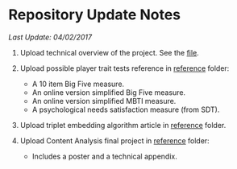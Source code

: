 # Repository Update Notes
*Last Update: 04/02/2017*  

1. Upload technical overview of the project. See the [file](/overview.pdf).

2. Upload possible player trait tests reference in [reference](/reference) folder:
   * A 10 item Big Five measure.
   * An online version simplified Big Five measure.
   * An online version simplified MBTI measure.
   * A psychological needs satisfaction measure (from SDT).
   
3. Upload triplet embedding algorithm article in [reference](/reference) folder.

4. Upload Content Analysis final project in [reference](/reference) folder:
   * Includes a poster and a technical appendix.
